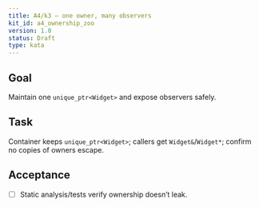```yaml
---
title: A4/k3 — one owner, many observers
kit_id: a4_ownership_zoo
version: 1.0
status: Draft
type: kata
---
```

## Goal
Maintain one `unique_ptr<Widget>` and expose observers safely.
## Task
Container keeps `unique_ptr<Widget>`; callers get `Widget&`/`Widget*`; confirm no copies of owners escape.
## Acceptance
- [ ] Static analysis/tests verify ownership doesn’t leak.
